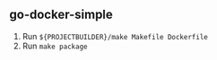 go-docker-simple
----------------

1. Run `${PROJECTBUILDER}/make Makefile Dockerfile`
2. Run `make package`
